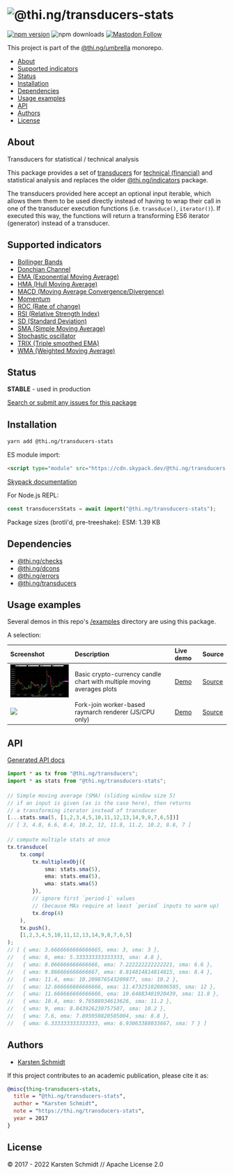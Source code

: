 <!-- This file is generated - DO NOT EDIT! -->

# ![@thi.ng/transducers-stats](https://media.thi.ng/umbrella/banners-20220914/thing-transducers-stats.svg?6c668527)

[![npm version](https://img.shields.io/npm/v/@thi.ng/transducers-stats.svg)](https://www.npmjs.com/package/@thi.ng/transducers-stats)
![npm downloads](https://img.shields.io/npm/dm/@thi.ng/transducers-stats.svg)
[![Mastodon Follow](https://img.shields.io/mastodon/follow/109331703950160316?domain=https%3A%2F%2Fmastodon.thi.ng&style=social)](https://mastodon.thi.ng/@toxi)

This project is part of the
[@thi.ng/umbrella](https://github.com/thi-ng/umbrella/) monorepo.

- [About](#about)
- [Supported indicators](#supported-indicators)
- [Status](#status)
- [Installation](#installation)
- [Dependencies](#dependencies)
- [Usage examples](#usage-examples)
- [API](#api)
- [Authors](#authors)
- [License](#license)

## About

Transducers for statistical / technical analysis

This package provides a set of
[transducers](https://github.com/thi-ng/umbrella/tree/develop/packages/transducers)
for [technical
(financial)](https://en.wikipedia.org/wiki/Technical_indicator) and
statistical analysis and replaces the older
[@thi.ng/indicators](https://github.com/thi-ng/indicators) package.

The transducers provided here accept an optional input iterable, which
allows them them to be used directly instead of having to wrap their
call in one of the transducer execution functions (i.e. `transduce()`,
`iterator()`). If executed this way, the functions will return a
transforming ES6 iterator (generator) instead of a transducer.

## Supported indicators

- [Bollinger Bands](https://github.com/thi-ng/umbrella/tree/develop/packages/transducers-stats/src/bollinger.ts)
- [Donchian Channel](https://github.com/thi-ng/umbrella/tree/develop/packages/transducers-stats/src/donchian.ts)
- [EMA (Exponential Moving Average)](https://github.com/thi-ng/umbrella/tree/develop/packages/transducers-stats/src/ema.ts)
- [HMA (Hull Moving Average)](https://github.com/thi-ng/umbrella/tree/develop/packages/transducers-stats/src/hma.ts)
- [MACD (Moving Average Convergence/Divergence)](https://github.com/thi-ng/umbrella/tree/develop/packages/transducers-stats/src/macd.ts)
- [Momentum](https://github.com/thi-ng/umbrella/tree/develop/packages/transducers-stats/src/momentum.ts)
- [ROC (Rate of change)](https://github.com/thi-ng/umbrella/tree/develop/packages/transducers-stats/src/roc.ts)
- [RSI (Relative Strength Index)](https://github.com/thi-ng/umbrella/tree/develop/packages/transducers-stats/src/rsi.ts)
- [SD (Standard Deviation)](https://github.com/thi-ng/umbrella/tree/develop/packages/transducers-stats/src/sd.ts)
- [SMA (Simple Moving Average)](https://github.com/thi-ng/umbrella/tree/develop/packages/transducers-stats/src/sma.ts)
- [Stochastic oscillator](https://github.com/thi-ng/umbrella/tree/develop/packages/transducers-stats/src/stochastic.ts)
- [TRIX (Triple smoothed EMA)](https://github.com/thi-ng/umbrella/tree/develop/packages/transducers-stats/src/trix.ts)
- [WMA (Weighted Moving Average)](https://github.com/thi-ng/umbrella/tree/develop/packages/transducers-stats/src/wma.ts)

## Status

**STABLE** - used in production

[Search or submit any issues for this package](https://github.com/thi-ng/umbrella/issues?q=%5Btransducers-stats%5D+in%3Atitle)

## Installation

```bash
yarn add @thi.ng/transducers-stats
```

ES module import:

```html
<script type="module" src="https://cdn.skypack.dev/@thi.ng/transducers-stats"></script>
```

[Skypack documentation](https://docs.skypack.dev/)

For Node.js REPL:

```js
const transducersStats = await import("@thi.ng/transducers-stats");
```

Package sizes (brotli'd, pre-treeshake): ESM: 1.39 KB

## Dependencies

- [@thi.ng/checks](https://github.com/thi-ng/umbrella/tree/develop/packages/checks)
- [@thi.ng/dcons](https://github.com/thi-ng/umbrella/tree/develop/packages/dcons)
- [@thi.ng/errors](https://github.com/thi-ng/umbrella/tree/develop/packages/errors)
- [@thi.ng/transducers](https://github.com/thi-ng/umbrella/tree/develop/packages/transducers)

## Usage examples

Several demos in this repo's
[/examples](https://github.com/thi-ng/umbrella/tree/develop/examples)
directory are using this package.

A selection:

| Screenshot                                                                                                                | Description                                                            | Live demo                                                | Source                                                                                |
|:--------------------------------------------------------------------------------------------------------------------------|:-----------------------------------------------------------------------|:---------------------------------------------------------|:--------------------------------------------------------------------------------------|
| <img src="https://raw.githubusercontent.com/thi-ng/umbrella/develop/assets/examples/crypto-chart.png" width="240"/>       | Basic crypto-currency candle chart with multiple moving averages plots | [Demo](https://demo.thi.ng/umbrella/crypto-chart/)       | [Source](https://github.com/thi-ng/umbrella/tree/develop/examples/crypto-chart)       |
| <img src="https://raw.githubusercontent.com/thi-ng/umbrella/develop/assets/examples/shader-ast-workers.jpg" width="240"/> | Fork-join worker-based raymarch renderer (JS/CPU only)                 | [Demo](https://demo.thi.ng/umbrella/shader-ast-workers/) | [Source](https://github.com/thi-ng/umbrella/tree/develop/examples/shader-ast-workers) |

## API

[Generated API docs](https://docs.thi.ng/umbrella/transducers-stats/)

```ts
import * as tx from "@thi.ng/transducers";
import * as stats from "@thi.ng/transducers-stats";

// Simple moving average (SMA) (sliding window size 5)
// if an input is given (as is the case here), then returns
// a transforming iterator instead of transducer
[...stats.sma(5, [1,2,3,4,5,10,11,12,13,14,9,8,7,6,5])]
// [ 3, 4.8, 6.6, 8.4, 10.2, 12, 11.8, 11.2, 10.2, 8.8, 7 ]

// compute multiple stats at once
tx.transduce(
    tx.comp(
        tx.multiplexObj({
            sma: stats.sma(5),
            ema: stats.ema(5),
            wma: stats.wma(5)
        }),
        // ignore first `period-1` values
        // (because MAs require at least `period` inputs to warm up)
        tx.drop(4)
    ),
    tx.push(),
    [1,2,3,4,5,10,11,12,13,14,9,8,7,6,5]
);
// [ { wma: 3.6666666666666665, ema: 3, sma: 3 },
//   { wma: 6, ema: 5.333333333333333, sma: 4.8 },
//   { wma: 8.066666666666666, ema: 7.222222222222221, sma: 6.6 },
//   { wma: 9.866666666666667, ema: 8.814814814814815, sma: 8.4 },
//   { wma: 11.4, ema: 10.209876543209877, sma: 10.2 },
//   { wma: 12.666666666666666, ema: 11.473251028806585, sma: 12 },
//   { wma: 11.666666666666666, ema: 10.64883401920439, sma: 11.8 },
//   { wma: 10.4, ema: 9.76588934613626, sma: 11.2 },
//   { wma: 9, ema: 8.843926230757507, sma: 10.2 },
//   { wma: 7.6, ema: 7.895950820505004, sma: 8.8 },
//   { wma: 6.333333333333333, ema: 6.93063388033667, sma: 7 } ]
```

## Authors

- [Karsten Schmidt](https://thi.ng)

If this project contributes to an academic publication, please cite it as:

```bibtex
@misc{thing-transducers-stats,
  title = "@thi.ng/transducers-stats",
  author = "Karsten Schmidt",
  note = "https://thi.ng/transducers-stats",
  year = 2017
}
```

## License

&copy; 2017 - 2022 Karsten Schmidt // Apache License 2.0

